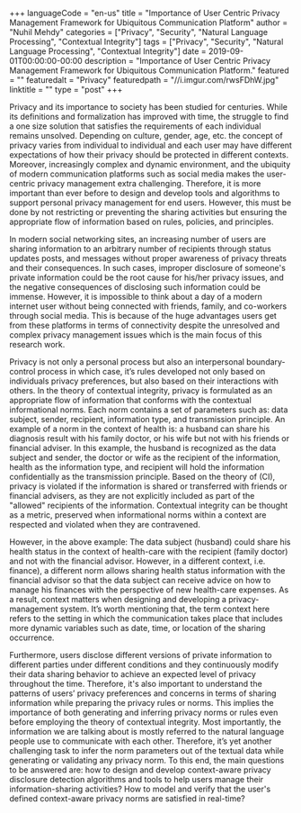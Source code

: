+++
languageCode = "en-us"
title = "Importance of User Centric Privacy Management Framework for Ubiquitous Communication Platform"
author = "Nuhil Mehdy"
categories = ["Privacy", "Security", "Natural Language Processing", "Contextual Integrity"]
tags = ["Privacy", "Security", "Natural Language Processing", "Contextual Integrity"]
date = 2019-09-01T00:00:00-00:00
description = "Importance of User Centric Privacy Management Framework for Ubiquitous Communication Platform."
featured = ""
featuredalt = "Privacy"
featuredpath = "//i.imgur.com/rwsFDhW.jpg"
linktitle = ""
type = "post"
+++

Privacy and its importance to society has been studied for centuries. While its definitions and formalization has improved with time, the struggle to find a one size solution that satisfies the requirements of each individual remains unsolved. Depending on culture, gender, age, etc. the concept of privacy varies from individual to individual and each user may have different expectations of how their privacy should be protected in different contexts. Moreover, increasingly complex and dynamic environment, and the ubiquity of modern communication platforms such as social media makes the user-centric privacy management extra challenging. Therefore, it is more important than ever before to design and develop tools and algorithms to support personal privacy management for end users. However, this must be done by not restricting or preventing the sharing activities but ensuring the appropriate flow of information based on rules, policies, and principles. 

In modern social networking sites, an increasing number of users are sharing information to an arbitrary number of recipients through status updates posts, and messages without proper awareness of privacy threats and their consequences. In such cases, improper disclosure of someone's private information could be the root cause for his/her privacy issues, and the negative consequences of disclosing such information could be immense. However, it is impossible to think about a day of a modern internet user without being connected with friends, family, and co-workers through social media. This is because of the huge advantages users get from these platforms in terms of connectivity despite the unresolved and complex privacy management issues which is the main focus of this research work. 

<!--more-->

Privacy is not only a personal process but also an interpersonal boundary-control process in which case, it’s rules developed not only based on individuals privacy preferences, but also based on their interactions with others. In the theory of contextual integrity, privacy is formulated as an appropriate flow of information that conforms with the contextual informational norms. Each norm contains a set of parameters such as: data subject, sender, recipient, information type, and transmission principle. An example of a norm in the context of health is: a husband can share his diagnosis result with his family doctor, or his wife but not with his friends or financial adviser. In this example, the husband is recognized as the data subject and sender, the doctor or wife as the recipient of the information, health as the information type, and recipient will hold the information confidentially as the transmission principle. Based on the theory of (CI), privacy is violated if the information is shared or transferred with friends or financial advisers, as they are not explicitly included as part of the "allowed" recipients of the information. Contextual integrity can be thought as a metric, preserved when informational norms within a context are respected and violated when they are contravened.

However, in the above example: The data subject (husband) could share his health status in the context of health-care with the recipient (family doctor) and not with the financial advisor. However, in a different context, i.e. finance), a different norm allows sharing health status information with the financial advisor so that the data subject can receive advice on how to manage his finances with the perspective of new health-care expenses. As a result, context matters when designing and developing a privacy-management system. It’s worth mentioning that, the term context here refers to the setting in which the communication takes place that includes more dynamic variables such as date, time, or location of the sharing occurrence.

Furthermore, users disclose different versions of private information to different parties under 
different conditions and they continuously modify their data sharing behavior to achieve an expected level of privacy throughout the time. Therefore, it's also important to understand the patterns of users’ privacy preferences and concerns in terms of sharing information while preparing the privacy rules or norms. This implies the importance of both generating and inferring privacy norms or rules even before employing the theory of contextual integrity. Most importantly, the information we are talking about is mostly referred to the natural language people use to communicate with each other. Therefore, it’s yet another challenging task to infer the norm parameters out of the textual data while generating or validating any privacy norm. To this end, the main questions to be answered are: how to design and develop context-aware privacy disclosure detection algorithms and tools to help users manage their information-sharing activities? How to model and verify that the user's defined context-aware privacy norms are satisfied in real-time?